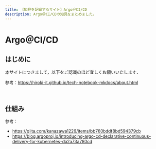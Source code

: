 ```yaml
---
title: 【知見を記録するサイト】Argo＠CI/CD
description: Argo＠CI/CDの知見をまとめました。
---
```


# Argo＠CI/CD

## はじめに

本サイトにつきまして，以下をご認識のほど宜しくお願いいたします．

参考：https://hiroki-it.github.io/tech-notebook-mkdocs/about.html

<br>

 ## 仕組み

参考：

- https://qiita.com/kanazawa1226/items/bb760bddf8bd594379cb
- https://blog.argoproj.io/introducing-argo-cd-declarative-continuous-delivery-for-kubernetes-da2a73a780cd
